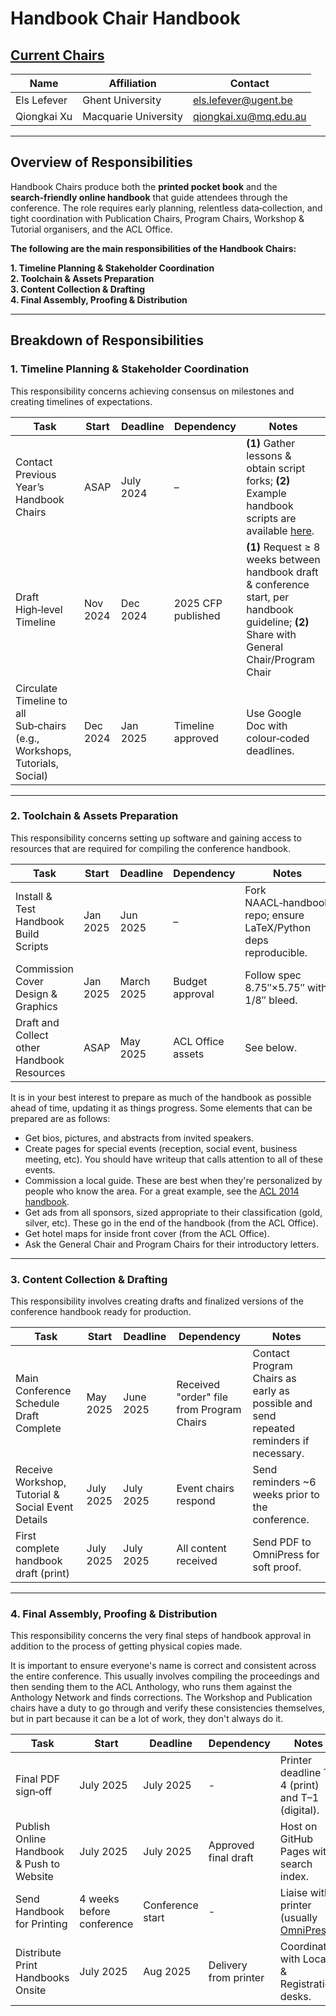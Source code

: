 # Handbook Chair Handbook

## [Current Chairs](https://2025.aclweb.org/organization/)

| Name        | Affiliation          | Contact               |
|-------------|----------------------|-----------------------|
| Els Lefever | Ghent University     | els.lefever@ugent.be  |
| Qiongkai Xu | Macquarie University | qiongkai.xu@mq.edu.au |

---

## Overview of Responsibilities

Handbook Chairs produce both the **printed pocket book** and the **search‑friendly online handbook** that guide attendees through the conference. The role requires early planning, relentless data‑collection, and tight coordination with Publication Chairs, Program Chairs, Workshop & Tutorial organisers, and the ACL Office.

**The following are the main responsibilities of the Handbook Chairs:**

**1. Timeline Planning & Stakeholder Coordination**  
**2. Toolchain & Assets Preparation**  
**3. Content Collection & Drafting**  
**4. Final Assembly, Proofing & Distribution**

---

## Breakdown of Responsibilities

### 1. Timeline Planning & Stakeholder Coordination

This responsibility concerns achieving consensus on milestones and creating timelines of expectations.

| Task                                                                      | Start    | Deadline  | Dependency         | Notes                                                                                                                                              |
|---------------------------------------------------------------------------|----------|-----------|--------------------|----------------------------------------------------------------------------------------------------------------------------------------------------|
| Contact Previous Year’s Handbook Chairs                                   | ASAP     | July 2024 | –                  | **(1)** Gather lessons & obtain script forks; **(2)** Example handbook scripts are available [here](https://github.com/naacl-org/naacl-handbook/). |
| Draft High‑level Timeline                                                 | Nov 2024 | Dec 2024  | 2025 CFP published | **(1)** Request ≥ 8 weeks between handbook draft & conference start, per handbook guideline; **(2)** Share with General Chair/Program Chair        |
| Circulate Timeline to all Sub‑chairs (e.g., Workshops, Tutorials, Social) | Dec 2024 | Jan 2025  | Timeline approved  | Use Google Doc with colour‑coded deadlines.                                                                                                        |

---

### 2. Toolchain & Assets Preparation

This responsibility concerns setting up software and gaining access to resources that are required for compiling the conference handbook.


| Task                                       | Start    | Deadline   | Dependency        | Notes                                                            |
|--------------------------------------------|----------|------------|-------------------|------------------------------------------------------------------|
| Install & Test Handbook Build Scripts      | Jan 2025 | Jun 2025   | –                 | Fork NAACL‑handbook repo; ensure LaTeX/Python deps reproducible. |
| Commission Cover Design & Graphics         | Jan 2025 | March 2025 | Budget approval   | Follow spec 8.75″×5.75″ with 1/8″ bleed.                         |
| Draft and Collect other Handbook Resources | ASAP     | May 2025   | ACL Office assets | See below.                                                       |

It is in your best interest to prepare as much of the handbook as possible ahead of time, updating it as things progress. Some elements that can be prepared are as follows:

- Get bios, pictures, and abstracts from invited speakers.
- Create pages for special events (reception, social event, business meeting, etc). You should have writeup that calls attention to all of these events.
- Commission a local guide. These are best when they're personalized by people who know the area. For a great example, see the [ACL 2014 handbook](http://acl2014.org/handbook-acl2014.pdf).
- Get ads from all sponsors, sized appropriate to their classification (gold, silver, etc). These go in the end of the handbook (from the ACL Office).
- Get hotel maps for inside front cover (from the ACL Office).
- Ask the General Chair and Program Chairs for their introductory letters.

---

### 3. Content Collection & Drafting

This responsibility involves creating drafts and finalized versions of the conference handbook ready for production.

| Task                                              | Start     | Deadline  | Dependency                                | Notes                                                                                 |
|---------------------------------------------------|-----------|-----------|-------------------------------------------|---------------------------------------------------------------------------------------|
| Main Conference Schedule Draft Complete           | May 2025  | June 2025 | Received "order" file from Program Chairs | Contact Program Chairs as early as possible and send repeated reminders if necessary. |
| Receive Workshop, Tutorial & Social Event Details | July 2025 | July 2025 | Event chairs respond                      | Send reminders ~6 weeks prior to the conference.                                      |
| First complete handbook draft (print)             | July 2025 | July 2025 | All content received                      | Send PDF to OmniPress for soft proof.                                                 |

---

### 4. Final Assembly, Proofing & Distribution

This responsibility concerns the very final steps of handbook approval in addition to the process of getting physical copies made.

It is important to ensure everyone's name is correct and consistent across the entire conference. This usually involves compiling the proceedings and then sending them to the ACL Anthology, who runs them against the Anthology Network and finds corrections. The Workshop and Publication chairs have a duty to go through and verify these consistencies themselves, but in part because it can be a lot of work, they don't always do it.

| Task                                      | Start                     | Deadline         | Dependency            | Notes                                                             |
|-------------------------------------------|---------------------------|------------------|-----------------------|-------------------------------------------------------------------|
| Final PDF sign‑off                        | July 2025                 | July 2025        | -                     | Printer deadline T–4 (print) and T–1 (digital).                   |
| Publish Online Handbook & Push to Website | July 2025                 | July 2025        | Approved final draft  | Host on GitHub Pages with search index.                           |
| Send Handbook for Printing                | 4 weeks before conference | Conference start | -                     | Liaise with printer (usually [OmniPress](https://omnipress.com/)) |
| Distribute Print Handbooks Onsite         | July 2025                 | Aug 2025         | Delivery from printer | Coordinate with Local & Registration desks.                       |
